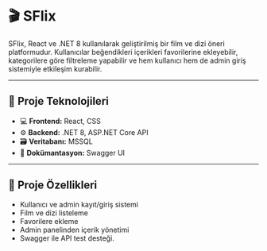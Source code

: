 # 🎬 SFlix

SFlix, React ve .NET 8 kullanılarak geliştirilmiş bir film ve dizi öneri platformudur. Kullanıcılar beğendikleri içerikleri favorilerine ekleyebilir, kategorilere göre filtreleme yapabilir ve hem kullanıcı hem de admin giriş sistemiyle etkileşim kurabilir.

---

## 🚀 Proje Teknolojileri

- 💻 **Frontend:** React,  CSS
- ⚙️ **Backend:** .NET 8, ASP.NET Core API
- 🗃️ **Veritabanı:** MSSQL
- 🧪 **Dokümantasyon:** Swagger UI

---

## 🧩 Proje Özellikleri

- Kullanıcı ve admin kayıt/giriş sistemi
- Film ve dizi listeleme
- Favorilere ekleme
- Admin panelinden içerik yönetimi
- Swagger ile API test desteği.

